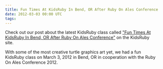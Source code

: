```yaml
---
title: Fun Times At KidsRuby In Bend, OR After Ruby On Ales Conference.
date: 2012-03-03 00:00 UTC
tags:
---
```

Check out our post about the latest KidsRuby class called ["Fun Times At KidsRuby In Bend, OR After Ruby On Ales Conference"](http://www.kidsruby.com#2012-03-03) on the KidsRuby site.

With some of the most creative turtle graphics art yet, we had a fun KidsRuby class on March 3, 2012 in Bend, OR in cooperation with the Ruby On Ales Conference 2012.
